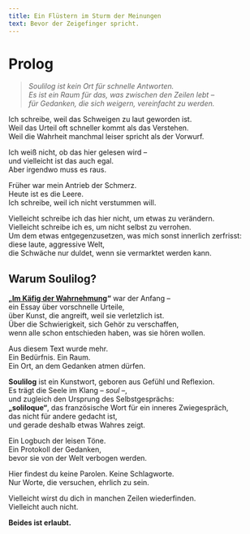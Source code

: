 ```yaml
---
title: Ein Flüstern im Sturm der Meinungen
text: Bevor der Zeigefinger spricht.
---
```


# Prolog

> *Soulilog ist kein Ort für schnelle Antworten.*  
> *Es ist ein Raum für das, was zwischen den Zeilen lebt –  
> für Gedanken, die sich weigern, vereinfacht zu werden.*

Ich schreibe, weil das Schweigen zu laut geworden ist.  
Weil das Urteil oft schneller kommt als das Verstehen.  
Weil die Wahrheit manchmal leiser spricht als der Vorwurf.

Ich weiß nicht, ob das hier gelesen wird –  
und vielleicht ist das auch egal.  
Aber irgendwo muss es raus.

Früher war mein Antrieb der Schmerz.  
Heute ist es die Leere.  
Ich schreibe, weil ich nicht verstummen will.

Vielleicht schreibe ich das hier nicht, um etwas zu verändern.  
Vielleicht schreibe ich es, um nicht selbst zu verrohen.  
Um dem etwas entgegenzusetzen, was mich sonst innerlich zerfrisst:  
diese laute, aggressive Welt,  
die Schwäche nur duldet, wenn sie vermarktet werden kann.

## Warum Soulilog?

**„[Im Käfig der Wahrnehmung](essay/im-kaefig-der-wahrnehmung.md)“** war der Anfang –  
ein Essay über vorschnelle Urteile,  
über Kunst, die angreift, weil sie verletzlich ist.  
Über die Schwierigkeit, sich Gehör zu verschaffen,  
wenn alle schon entschieden haben, was sie hören wollen.

Aus diesem Text wurde mehr.  
Ein Bedürfnis. Ein Raum.  
Ein Ort, an dem Gedanken atmen dürfen.

**Soulilog** ist ein Kunstwort, geboren aus Gefühl und Reflexion.  
Es trägt die Seele im Klang – *soul* –,  
und zugleich den Ursprung des Selbstgesprächs:  
**„soliloque“**, das französische Wort für ein inneres Zwiegespräch,  
das nicht für andere gedacht ist,  
und gerade deshalb etwas Wahres zeigt.

Ein Logbuch der leisen Töne.  
Ein Protokoll der Gedanken,  
bevor sie von der Welt verbogen werden.

Hier findest du keine Parolen. Keine Schlagworte.  
Nur Worte, die versuchen, ehrlich zu sein.

Vielleicht wirst du dich in manchen Zeilen wiederfinden.  
Vielleicht auch nicht.

**Beides ist erlaubt.**
